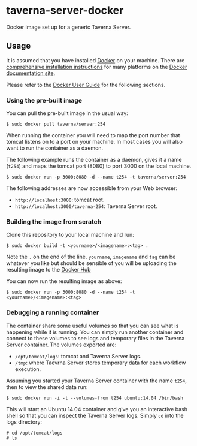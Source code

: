 # taverna-server-docker


Docker image set up for a generic Taverna Server.

## Usage

It is assumed that you have installed [Docker](http://docker.io) on your machine.
There are [comprehensive installation instructions](http://docs.docker.com/installation/)
for many platforms on the [Docker documentation site](http://docs.docker.com/).

Please refer to the [Docker User Guide](http://docs.docker.com/userguide/) for the
following sections.

### Using the pre-built image

You can pull the pre-built image in the usual way:

```shell
$ sudo docker pull taverna/server:254
```

When running the container you will need to map the port number that tomcat listens
on to a port on your machine. In most cases you will also want to run the container
as a daemon.

The following example runs the container as a daemon, gives it a name (`t254`) and
maps the tomcat port (8080) to port 3000 on the local machine.

```shell
$ sudo docker run -p 3000:8080 -d --name t254 -t taverna/server:254
```

The following addresses are now accessible from your Web browser:

* `http://localhost:3000`: tomcat root.
* `http://localhost:3000/taverna-254`: Taverna Server root.

### Building the image from scratch

Clone this repository to your local machine and run:

```shell
$ sudo docker build -t <yourname>/<imagename>:<tag> .
```

Note the `.` on the end of the line. `yourname`, `imagename` and `tag` can be
whatever you like but should be sensible of you will be uploading the resulting
image to the [Docker Hub](http://hub.docker.com)

You can now run the resulting image as above:

```shell
$ sudo docker run -p 3000:8080 -d --name t254 -t <yourname>/<imagename>:<tag>
```

### Debugging a running container

The container share some useful volumes so that you can see what is happening while
it is running. You can simply run another container and connect to these volumes to
see logs and temporary files in the Taverna Server container. The volumes exported
are:

* `/opt/tomcat/logs`: tomcat and Taverna Server logs.
* `/tmp`: where Taevrna Server stores temporary data for each workflow execution.

Assuming you started your Taverna Server container with the name `t254`, then to
view the shared data run:

```shell
$ sudo docker run -i -t --volumes-from t254 ubuntu:14.04 /bin/bash
```

This will start an Ubuntu 14.04 container and give you an interactive bash shell so
that you can inspect the Taverna Server logs. Simply `cd` into the logs directory:

```shell
# cd /opt/tomcat/logs
# ls
```
